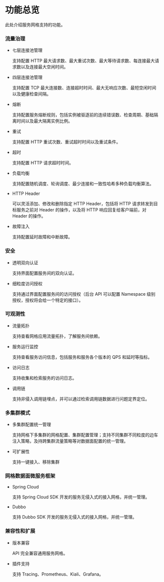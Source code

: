 # 功能总览

此处介绍服务网格支持的功能。

### 流量治理

- 七层连接池管理

    支持配置 HTTP 最大请求数、最大重试次数、最大等待请求数、每连接最大请求数以及连接最大空闲时间。

- 四层连接池管理

    支持配置 TCP 最大连接数、连接超时时间、最大无响应次数、最短空闲时间以及健康检查间隔。

- 熔断

    支持配置服务熔断规则，包括实例被驱逐前的连续错误数、检查周期、基础隔离时间以及最大隔离实例比例。

- 重试

    支持配置 HTTP 重试次数、重试超时时间以及重试条件。

- 超时

    支持配置 HTTP 请求超时时间。

- 负载均衡

    支持配置随机调度、轮询调度、最少连接和一致性哈希多种负载均衡算法。

- HTTP Header

    可以灵活添加、修改和删除指定 HTTP Header，包括将 HTTP 请求转发到目标服务之前对 Header 的操作，以及将 HTTP 响应回复给客户端前，对 Header 的操作。

- 故障注入

    支持配置延时故障和中断故障。

### 安全

- 透明双向认证

    支持界面配置服务间的双向认证。

- 细粒度访问授权

    支持通过界面配置服务间的访问授权（后台 API 可以配置 Namespace 级别授权，授权将会给一个特定的接口）。

### 可观测性

- 流量拓扑

    支持查看网格应用流量拓扑，了解服务间依赖。

- 服务运行监控

    支持查看服务访问信息，包括服务和服务各个版本的 QPS 和延时等指标。

- 访问日志

    支持收集和检索服务的访问日志。

- 调用链

    支持非侵入调用链埋点，并可以通过检索调用链数据进行问题定界定位。

### 多集群模式

- 多集群配置统一管理

    支持网格下多集群的网格配置、集群配置管理；支持不同集群不同粒度的边车注入策略，及持跨集群流量策略等对数据面配置的统一管理。

- 可扩展性
    
    支持一键接入、移除集群

### 网格数据面微服务框架

- Spring Cloud

    支持 Spring Cloud SDK 开发的服务无侵入式的接入网格，并统一管理。

- Dubbo

    支持 Dubbo SDK 开发的服务无侵入式的接入网格，并统一管理。

### 兼容性和扩展

- 版本兼容

    API 完全兼容通用服务网格。

- 插件支持

    支持 Tracing、Prometheus、Kiali、Grafana。
  
